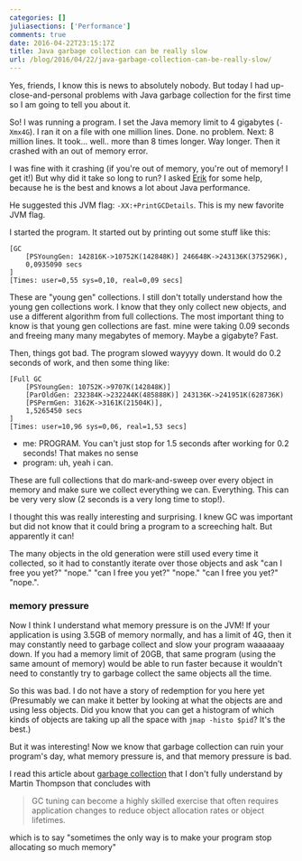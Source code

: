 ```yaml
---
categories: []
juliasections: ['Performance']
comments: true
date: 2016-04-22T23:15:17Z
title: Java garbage collection can be really slow
url: /blog/2016/04/22/java-garbage-collection-can-be-really-slow/
---
```


Yes, friends, I know this is news to absolutely nobody. But today I had up-close-and-personal problems with Java garbage collection for the first time so I am going to tell you about it.

So! I was running a program. I set the Java memory limit to 4 gigabytes (`-Xmx4G`). I ran it on a file with one million lines. Done. no problem. Next: 8 million lines. It took... well.. more than 8 times longer. Way longer. Then it crashed with an out of memory error.

I was fine with it crashing (if you're out of memory, you're out of memory! I get it!) But why did it take so long to run? I asked [Erik](https://twitter.com/d6) for some help, because he is the best and knows a lot about Java performance.

He suggested this JVM flag: `-XX:+PrintGCDetails`. This is my new favorite JVM flag. 

I started the program. It started out by printing out some stuff like this:

```
[GC
    [PSYoungGen: 142816K->10752K(142848K)] 246648K->243136K(375296K),
    0,0935090 secs
]
[Times: user=0,55 sys=0,10, real=0,09 secs]
```

These are "young gen" collections. I still don't totally understand how the young gen collections work. I know that they only collect new objects, and use a different algorithm from full collections. The most important thing to know is that young gen collections are fast. mine were taking 0.09 seconds and freeing many many megabytes of memory. Maybe a gigabyte? Fast.

Then, things got bad. The program slowed wayyyy down. It would do 0.2 seconds of work, and then some thing like:

```
[Full GC
    [PSYoungGen: 10752K->9707K(142848K)]
    [ParOldGen: 232384K->232244K(485888K)] 243136K->241951K(628736K)
    [PSPermGen: 3162K->3161K(21504K)],
    1,5265450 secs
]
[Times: user=10,96 sys=0,06, real=1,53 secs]
```

* me: PROGRAM. You can't just stop for 1.5 seconds after working for 0.2 seconds! That makes no sense
* program: uh, yeah i can.

These are full collections that do mark-and-sweep over every object in memory and make sure we collect everything we can. Everything. This can be very very slow (2 seconds is a very long time to stop!).

I thought this was really interesting and surprising. I knew GC was important but did not know that it could bring a program to a screeching halt. But apparently it can!

The many objects in the old generation were still used every time it collected, so it had to constantly iterate over those objects and ask "can I free you yet?" "nope." "can I free you yet?" "nope." "can I free you yet?" "nope.".

### memory pressure

Now I think I understand what memory pressure is on the JVM! If your application is using 3.5GB of memory normally, and has a limit of 4G, then it may constantly need to garbage collect and slow your program waaaaaay down. If you had a memory limit of 20GB, that same program (using the same amount of memory) would be able to run faster because it wouldn't need to constantly try to garbage collect the same objects all the time.

So this was bad. I do not have a story of redemption for you here yet (Presumably we can make it better by looking at what the objects are and using less objects. Did you know that you can get a histogram of which kinds of objects are taking up all the space with `jmap -histo $pid`? It's the best.)

But it was interesting! Now we know that garbage collection can ruin your program's day, what memory pressure is, and that memory pressure is bad.

I read this article about [garbage collection](http://www.infoq.com/articles/Java_Garbage_Collection_Distilled) that I don't fully understand by Martin Thompson that concludes with 

> GC tuning can become a highly skilled exercise that often requires application changes to reduce object allocation rates or object lifetimes. 

which is to say "sometimes the only way is to make your program stop allocating so much memory"